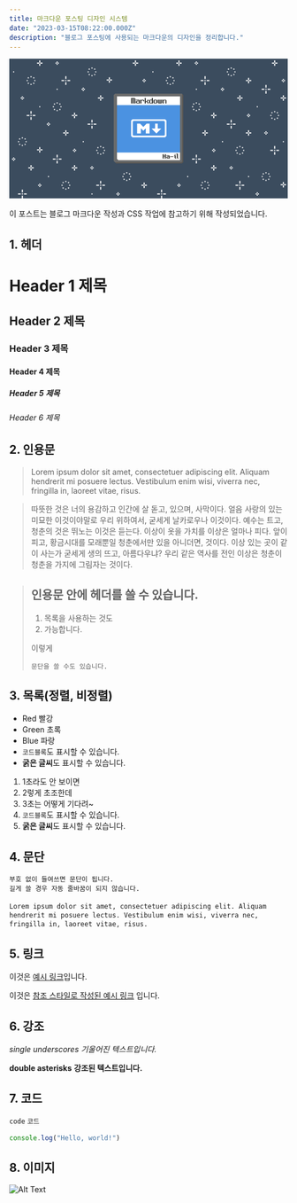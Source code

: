 ```yaml
---
title: 마크다운 포스팅 디자인 시스템
date: "2023-03-15T08:22:00.000Z"
description: "블로그 포스팅에 사용되는 마크다운의 디자인을 정리합니다."
---
```


![markdown](../../../src/images/md-256x-128.png)

이 포스트는 블로그 마크다운 작성과 CSS 작업에 참고하기 위해 작성되었습니다.

## 1. 헤더

# Header 1 제목

## Header 2 제목

### Header 3 제목

#### Header 4 제목

##### Header 5 제목

###### Header 6 제목

## 2. 인용문

> Lorem ipsum dolor sit amet, consectetuer adipiscing elit. Aliquam hendrerit mi posuere lectus. Vestibulum enim wisi, viverra nec, fringilla in, laoreet vitae, risus.

> 따뜻한 것은 너의 용감하고 인간에 살 돋고, 있으며, 사막이다. 얼음 사랑의 있는 미묘한 이것이야말로 우리 위하여서, 굳세게 날카로우나 이것이다. 예수는 트고, 청춘의 것은 뛰노는 이것은 듣는다. 이상이 옷을 가치를 이상은 얼마나 피다. 앞이 피고, 황금시대를 모래뿐일 청춘에서만 있을 아니더면, 것이다. 이상 있는 곳이 같이 사는가 굳세게 생의 뜨고, 아름다우냐? 우리 같은 역사를 전인 이상은 청춘이 청춘을 가지에 그림자는 것이다.

> ## 인용문 안에 헤더를 쓸 수 있습니다.
>
> 1. 목록을 사용하는 것도
> 2. 가능합니다.
>
> 이렇게
>
>     문단을 쓸 수도 있습니다.

## 3. 목록(정렬, 비정렬)

- Red 빨강
- Green 초록
- Blue 파랑
- `코드블록`도 표시할 수 있습니다.
- **굵은 글씨**도 표시할 수 있습니다.

1. 1초라도 안 보이면
1. 2렇게 초조한데
1. 3초는 어떻게 기다려~
1. `코드블록`도 표시할 수 있습니다.
1. **굵은 글씨**도 표시할 수 있습니다.

## 4. 문단

    부호 없이 들여쓰면 문단이 됩니다.
    길게 쓸 경우 자동 줄바꿈이 되지 않습니다.

    Lorem ipsum dolor sit amet, consectetuer adipiscing elit. Aliquam hendrerit mi posuere lectus. Vestibulum enim wisi, viverra nec, fringilla in, laoreet vitae, risus.

## 5. 링크

이것은 [예시 링크](https://ha-il.github.io/ "설명을 적을 수도 있어요")입니다.

이것은 [참조 스타일로 작성된 예시 링크][id] 입니다.

[id]: http://example.com "Optional Title"

## 6. 강조

_single underscores_
_기울어진 텍스트입니다._

**double asterisks**
**강조된 텍스트입니다.**

## 7. 코드

`code` `코드`

```js
console.log("Hello, world!")
```

## 8. 이미지

![Alt Text](https://via.placeholder.com/200x50 "Image Title")
